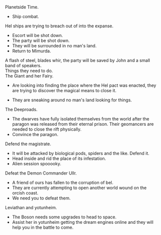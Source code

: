 Planetside Time.
 
- Ship combat.
   

Hel ships are trying to breach out of into the expanse.
   

- Escort will be shot down.
- The party will be shot down.
- They will be surrounded in no man's land.
- Return to Mimurda.
 
A flash of steel, blades whir, the party will be saved by John and a small band of speakers.  
Things they need to do.  
The Giant and her Fairy.
 
- Are looking into finding the place where the Hel pact was enacted, they are trying to discover the magical means to close it.
 
- They are sneaking around no man's land looking for things.
 
The Deeproads.
 
- The dwarves have fully isolated themselves from the world after the paragon was released from their eternal prison. Their geomancers are needed to close the rift physically.
- Convince the paragon.
   

Defend the magistrate.
 
- It will be attacked by biological pods, spiders and the like. Defend it.
- Head inside and rid the place of its infestation.
- Alien session spooooky.
 
Defeat the Demon Commander Ullr.
 
- A friend of ours has fallen to the corruption of bel.
- They are currently attempting to open another world wound on the orcish coast.
- We need you to defeat them.
 
Leviathan and yotunheim.
 
- The Boson needs some upgrades to head to space.
- Assist her in yotunheim getting the dream engines online and they will help you in the battle to come.